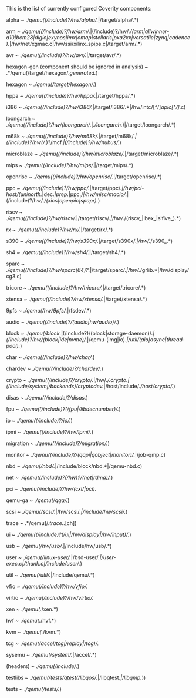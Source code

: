 This is the list of currently configured Coverity components:

alpha
  ~ .*/qemu((/include)?/hw/alpha/.*|/target/alpha/.*)

arm
  ~ .*/qemu((/include)?/hw/arm/.*|(/include)?/hw/.*/(arm|allwinner-a10|bcm28|digic|exynos|imx|omap|stellaris|pxa2xx|versatile|zynq|cadence).*|/hw/net/xgmac.c|/hw/ssi/xilinx_spips.c|/target/arm/.*)

avr
  ~ .*/qemu((/include)?/hw/avr/.*|/target/avr/.*)

hexagon-gen (component should be ignored in analysis)
  ~ .*/qemu(/target/hexagon/.*generated.*)

hexagon
  ~ .*/qemu(/target/hexagon/.*)

hppa
  ~ .*/qemu((/include)?/hw/hppa/.*|/target/hppa/.*)

i386
  ~ .*/qemu((/include)?/hw/i386/.*|/target/i386/.*|/hw/intc/[^/]*apic[^/]*\.c)

loongarch
  ~ .*/qemu((/include)?/hw/(loongarch/.*|.*/loongarch.*)|/target/loongarch/.*)

m68k
  ~ .*/qemu((/include)?/hw/m68k/.*|/target/m68k/.*|(/include)?/hw(/.*)?/mcf.*|(/include)?/hw/nubus/.*)

microblaze
  ~ .*/qemu((/include)?/hw/microblaze/.*|/target/microblaze/.*)

mips
  ~ .*/qemu((/include)?/hw/mips/.*|/target/mips/.*)

openrisc
  ~ .*/qemu((/include)?/hw/openrisc/.*|/target/openrisc/.*)

ppc
  ~ .*/qemu((/include)?/hw/ppc/.*|/target/ppc/.*|/hw/pci-host/(uninorth.*|dec.*|prep.*|ppc.*)|/hw/misc/macio/.*|(/include)?/hw/.*/(xics|openpic|spapr).*)

riscv
  ~ .*/qemu((/include)?/hw/riscv/.*|/target/riscv/.*|/hw/.*/(riscv_|ibex_|sifive_).*)

rx
  ~ .*/qemu((/include)?/hw/rx/.*|/target/rx/.*)

s390
  ~ .*/qemu((/include)?/hw/s390x/.*|/target/s390x/.*|/hw/.*/s390_.*)

sh4
  ~ .*/qemu((/include)?/hw/sh4/.*|/target/sh4/.*)

sparc
  ~ .*/qemu((/include)?/hw/sparc(64)?.*|/target/sparc/.*|/hw/.*/grlib.*|/hw/display/cg3.c)

tricore
  ~ .*/qemu((/include)?/hw/tricore/.*|/target/tricore/.*)

xtensa
  ~ .*/qemu((/include)?/hw/xtensa/.*|/target/xtensa/.*)

9pfs
  ~ .*/qemu(/hw/9pfs/.*|/fsdev/.*)

audio
  ~ .*/qemu((/include)?/(audio|hw/audio)/.*)

block
  ~ .*/qemu(/block.*|(/include?)/(block|storage-daemon)/.*|(/include)?/hw/(block|ide|nvme)/.*|/qemu-(img|io).*|/util/(aio|async|thread-pool).*)

char
  ~ .*/qemu((/include)?/hw/char/.*)

chardev
  ~ .*/qemu((/include)?/chardev/.*)

crypto
  ~ .*/qemu((/include)?/crypto/.*|/hw/.*/.*crypto.*|(/include/system|/backends)/cryptodev.*|/host/include/.*/host/crypto/.*)

disas
  ~ .*/qemu((/include)?/disas.*)

fpu
  ~ .*/qemu((/include)?(/fpu|/libdecnumber)/.*)

io
  ~ .*/qemu((/include)?/io/.*)

ipmi
  ~ .*/qemu((/include)?/hw/ipmi/.*)

migration
  ~ .*/qemu((/include)?/migration/.*)

monitor
  ~ .*/qemu((/include)?/(qapi|qobject|monitor)/.*|/job-qmp.c)

nbd
  ~ .*/qemu(/nbd/.*|/include/block/nbd.*|/qemu-nbd\.c)

net
  ~ .*/qemu((/include)?(/hw)?/(net|rdma)/.*)

pci
  ~ .*/qemu(/include)?/hw/(cxl/|pci).*

qemu-ga
  ~ .*/qemu(/qga/.*)

scsi
  ~ .*/qemu(/scsi/.*|/hw/scsi/.*|/include/hw/scsi/.*)

trace
  ~ .*/qemu(/.*trace.*\.[ch])

ui
  ~ .*/qemu((/include)?(/ui|/hw/display|/hw/input)/.*)

usb
  ~ .*/qemu(/hw/usb/.*|/include/hw/usb/.*)

user
  ~ .*/qemu(/linux-user/.*|/bsd-user/.*|/user-exec\.c|/thunk\.c|/include/user/.*)

util
  ~ .*/qemu(/util/.*|/include/qemu/.*)

vfio
  ~ .*/qemu(/include)?/hw/vfio/.*

virtio
  ~ .*/qemu(/include)?/hw/virtio/.*

xen
  ~ .*/qemu(.*/xen.*)

hvf
  ~ .*/qemu(.*/hvf.*)

kvm
  ~ .*/qemu(.*/kvm.*)

tcg
  ~ .*/qemu(/accel/tcg|/replay|/tcg)/.*

sysemu
  ~ .*/qemu(/system/.*|/accel/.*)

(headers)
  ~ .*/qemu(/include/.*)

testlibs
  ~ .*/qemu(/tests/qtest(/libqos/.*|/libqtest.*|/libqmp.*))

tests
  ~ .*/qemu(/tests/.*)
